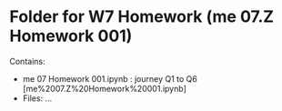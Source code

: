 # Folder for W7 Homework (me 07.Z Homework 001)

Contains:
* me 07 Homework 001.ipynb : journey Q1 to Q6 
    [me%2007.Z%20Homework%20001.ipynb]
* Files: ...
